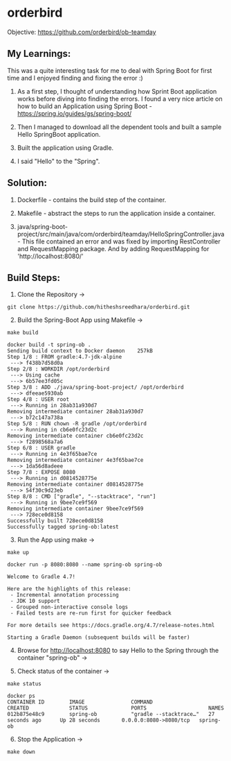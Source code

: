 # orderbird

Objective: https://github.com/orderbird/ob-teamday

## My Learnings:

This was a quite interesting task for me to deal with Spring Boot for first time and I enjoyed finding and fixing the error :)

1. As a first step, I thought of understanding how Sprint Boot application works before diving into finding the errors. I found a very nice article on how to build an Application using Spring Boot - https://spring.io/guides/gs/spring-boot/

2. Then I managed to download all the dependent tools and built a sample Hello SpringBoot application.

3. Built the application using Gradle.

4. I said "Hello" to the "Spring".


## Solution:

1. Dockerfile - contains the build step of the container.

2. Makefile - abstract the steps to run the application inside a container.

3. java/spring-boot-project/src/main/java/com/orderbird/teamday/HelloSpringController.java - This file contained an error and was fixed by importing RestController and RequestMapping package. And by adding RequestMapping for 'http://localhost:8080/' 

## Build Steps:

1. Clone the Repository ->

```
git clone https://github.com/hitheshsreedhara/orderbird.git
```
2. Build the Spring-Boot App using Makefile ->

```
make build
```
```
docker build -t spring-ob .
Sending build context to Docker daemon    257kB
Step 1/8 : FROM gradle:4.7-jdk-alpine
 ---> f438b7d58d0a
Step 2/8 : WORKDIR /opt/orderbird
 ---> Using cache
 ---> 6b57ee3fd05c
Step 3/8 : ADD ./java/spring-boot-project/ /opt/orderbird
 ---> dfeeae5930ab
Step 4/8 : USER root
 ---> Running in 28ab31a930d7
Removing intermediate container 28ab31a930d7
 ---> b72c147a738a
Step 5/8 : RUN chown -R gradle /opt/orderbird
 ---> Running in cb6e0fc23d2c
Removing intermediate container cb6e0fc23d2c
 ---> f2898568a7a6
Step 6/8 : USER gradle
 ---> Running in 4e3f65bae7ce
Removing intermediate container 4e3f65bae7ce
 ---> 1da56d8adeee
Step 7/8 : EXPOSE 8080
 ---> Running in d0814528775e
Removing intermediate container d0814528775e
 ---> 54f30c9d23eb
Step 8/8 : CMD ["gradle", "--stacktrace", "run"]
 ---> Running in 9bee7ce9f569
Removing intermediate container 9bee7ce9f569
 ---> 728ece0d8158
Successfully built 728ece0d8158
Successfully tagged spring-ob:latest
```

3. Run the App using make ->
```
make up
```
```
docker run -p 8080:8080 --name spring-ob spring-ob

Welcome to Gradle 4.7!

Here are the highlights of this release:
 - Incremental annotation processing
 - JDK 10 support
 - Grouped non-interactive console logs
 - Failed tests are re-run first for quicker feedback

For more details see https://docs.gradle.org/4.7/release-notes.html

Starting a Gradle Daemon (subsequent builds will be faster)
```

4. Browse for [http://localhost:8080](http://localhost:8080) to say Hello to the Spring through the container "spring-ob" ->

5. Check status of the container ->
```
make status
```
```
docker ps
CONTAINER ID        IMAGE               COMMAND                  CREATED             STATUS              PORTS                    NAMES
012b875e48c9        spring-ob           "gradle --stacktrace…"   27 seconds ago      Up 28 seconds       0.0.0.0:8080->8080/tcp   spring-ob
```
6. Stop the Application ->
```
make down
```


